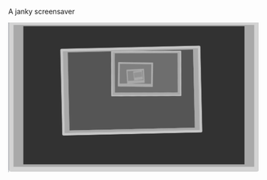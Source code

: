 A janky screensaver

[![Janky Screensaver](screenshot.png)](https://za3k.github.io/ha3k-12-screensaver/)
